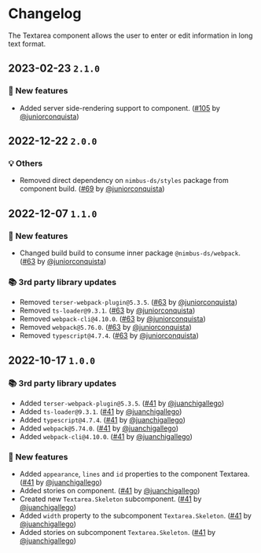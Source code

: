 # Changelog

The Textarea component allows the user to enter or edit information in long text format.

## 2023-02-23 `2.1.0`

### 🎉 New features

- Added server side-rendering support to component. ([#105](https://github.com/TiendaNube/nimbus-design-system/pull/105) by [@juniorconquista](https://github.com/juniorconquista))

## 2022-12-22 `2.0.0`

### 💡 Others

- Removed direct dependency on `nimbus-ds/styles` package from component build. ([#69](https://github.com/TiendaNube/nimbus-design-system/pull/69) by [@juniorconquista](https://github.com/juniorconquista))

## 2022-12-07 `1.1.0`

### 🎉 New features

- Changed build build to consume inner package `@nimbus-ds/webpack`. ([#63](https://github.com/TiendaNube/nimbus-design-system/pull/63) by [@juniorconquista](https://github.com/juniorconquista))

### 📚 3rd party library updates

- Removed `terser-webpack-plugin@5.3.5`. ([#63](https://github.com/TiendaNube/nimbus-design-system/pull/63) by [@juniorconquista](https://github.com/juniorconquista))
- Removed `ts-loader@9.3.1`. ([#63](https://github.com/TiendaNube/nimbus-design-system/pull/63) by [@juniorconquista](https://github.com/juniorconquista))
- Removed `webpack-cli@4.10.0`. ([#63](https://github.com/TiendaNube/nimbus-design-system/pull/63) by [@juniorconquista](https://github.com/juniorconquista))
- Removed `webpack@5.76.0`. ([#63](https://github.com/TiendaNube/nimbus-design-system/pull/63) by [@juniorconquista](https://github.com/juniorconquista))
- Removed `typescript@4.7.4`. ([#63](https://github.com/TiendaNube/nimbus-design-system/pull/63) by [@juniorconquista](https://github.com/juniorconquista))

## 2022-10-17 `1.0.0`

### 📚 3rd party library updates

- Added `terser-webpack-plugin@5.3.5`. ([#41](https://github.com/TiendaNube/nimbus-design-system/pull/41) by [@juanchigallego](https://github.com/juanchigallego))
- Added `ts-loader@9.3.1`. ([#41](https://github.com/TiendaNube/nimbus-design-system/pull/41) by [@juanchigallego](https://github.com/juanchigallego))
- Added `typescript@4.7.4`. ([#41](https://github.com/TiendaNube/nimbus-design-system/pull/41) by [@juanchigallego](https://github.com/juanchigallego))
- Added `webpack@5.74.0`. ([#41](https://github.com/TiendaNube/nimbus-design-system/pull/41) by [@juanchigallego](https://github.com/juanchigallego))
- Added `webpack-cli@4.10.0`. ([#41](https://github.com/TiendaNube/nimbus-design-system/pull/41) by [@juanchigallego](https://github.com/juanchigallego))

### 🎉 New features

- Added `appearance`, `lines` and `id` properties to the component Textarea. ([#41](https://github.com/TiendaNube/nimbus-design-system/pull/41) by [@juanchigallego](https://github.com/juanchigallego))
- Added stories on component. ([#41](https://github.com/TiendaNube/nimbus-design-system/pull/41) by [@juanchigallego](https://github.com/juanchigallego))
- Created new `Textarea.Skeleton` subcomponent. ([#41](https://github.com/TiendaNube/nimbus-design-system/pull/41) by [@juanchigallego](https://github.com/juanchigallego))
- Added `width` property to the subcomponent `Textarea.Skeleton`. ([#41](https://github.com/TiendaNube/nimbus-design-system/pull/41) by [@juanchigallego](https://github.com/juanchigallego))
- Added stories on subcomponent `Textarea.Skeleton`. ([#41](https://github.com/TiendaNube/nimbus-design-system/pull/41) by [@juanchigallego](https://github.com/juanchigallego))

